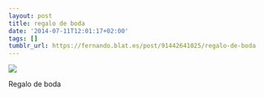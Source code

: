 ```yaml
---
layout: post
title: regalo de boda
date: '2014-07-11T12:01:17+02:00'
tags: []
tumblr_url: https://fernando.blat.es/post/91442641025/regalo-de-boda
---
```

 ![](/tumblr_files/tumblr_n8jl66sHZ31qz4y16o1_640.jpg)  

Regalo de boda
